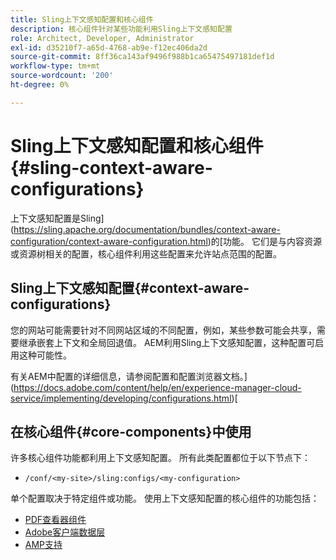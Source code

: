 ```yaml
---
title: Sling上下文感知配置和核心组件
description: 核心组件针对某些功能利用Sling上下文感知配置
role: Architect, Developer, Administrator
exl-id: d35210f7-a65d-4768-ab9e-f12ec406da2d
source-git-commit: 8ff36ca143af9496f988b1ca65475497181def1d
workflow-type: tm+mt
source-wordcount: '200'
ht-degree: 0%

---
```


# Sling上下文感知配置和核心组件{#sling-context-aware-configurations}

上下文感知配置是Sling](https://sling.apache.org/documentation/bundles/context-aware-configuration/context-aware-configuration.html)的[功能。 它们是与内容资源或资源树相关的配置，核心组件利用这些配置来允许站点范围的配置。

## Sling上下文感知配置{#context-aware-configurations}

您的网站可能需要针对不同网站区域的不同配置，例如，某些参数可能会共享，需要继承嵌套上下文和全局回退值。 AEM利用Sling上下文感知配置，这种配置可启用这种可能性。

有关AEM中配置的详细信息，请参阅配置和配置浏览器文档。](https://docs.adobe.com/content/help/en/experience-manager-cloud-service/implementing/developing/configurations.html)[

## 在核心组件{#core-components}中使用

许多核心组件功能都利用上下文感知配置。 所有此类配置都位于以下节点下：

* `/conf/<my-site>/sling:configs/<my-configuration>`

单个配置取决于特定组件或功能。 使用上下文感知配置的核心组件的功能包括：

* [PDF查看器组件](https://github.com/adobe/aem-core-wcm-components/tree/master/content/src/content/jcr_root/apps/core/wcm/components/pdfviewer/v1/pdfviewer#context-aware-config)
* [Adobe客户端数据层](/help/developing/data-layer/overview.md#installation-activation)
* [AMP支持](https://github.com/adobe/aem-core-wcm-components/tree/master/extensions/amp)
